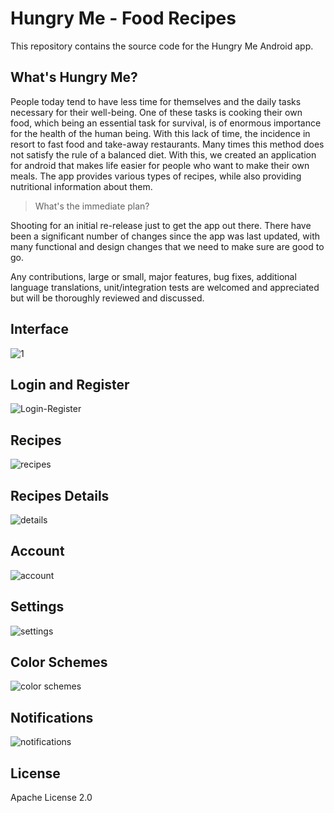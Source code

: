 # Hungry Me - Food Recipes

This repository contains the source code for the Hungry Me Android app.

## What's Hungry Me?

People today tend to have less time for themselves and the daily tasks necessary for their well-being. One of these tasks is cooking their own food, which being an essential task for survival, is of enormous importance for the health of the human being. With this lack of time, the incidence in resort to fast food and take-away restaurants. 
Many times this method does not satisfy the rule of a balanced diet. With this, we created an application for android that makes life easier for people who want to make their own meals. The app provides various types of recipes, while also providing nutritional information about them.

> What's the immediate plan?

Shooting for an initial re-release just to get the app out there. There have been a significant number of changes since the app was last updated, with many functional and design changes that we need to make sure are good to go.

Any contributions, large or small, major features, bug fixes, additional language translations, unit/integration tests are welcomed and appreciated but will be thoroughly reviewed and discussed.


## Interface
![1](https://cloud.githubusercontent.com/assets/17413457/22126351/49f253e2-de8f-11e6-897a-339761e92bd3.jpg)


## Login and Register
![Login-Register](https://cloud.githubusercontent.com/assets/17413457/22126468/a664f530-de8f-11e6-8944-cf32f34dbb8f.jpg)

## Recipes
![recipes](https://cloud.githubusercontent.com/assets/17413457/22126523/e7b12f72-de8f-11e6-8bf8-673866c118ba.jpg)

## Recipes Details
![details](https://cloud.githubusercontent.com/assets/17413457/22126558/087668b2-de90-11e6-9c11-e431f3b51018.jpg)

## Account
![account](https://cloud.githubusercontent.com/assets/17413457/22126668/8b732b2e-de90-11e6-8fa7-cafa0cabdda4.jpg)

## Settings
![settings](https://cloud.githubusercontent.com/assets/17413457/22126721/c36bbff0-de90-11e6-87ea-314641a6e967.jpg)

## Color Schemes
![color schemes](https://cloud.githubusercontent.com/assets/17413457/22126750/f1802188-de90-11e6-8880-adbe860dc79d.jpg)

## Notifications
![notifications](https://cloud.githubusercontent.com/assets/17413457/22126809/2d7fbd38-de91-11e6-8adc-157d9181f1c8.jpg)


## License
Apache License 2.0
